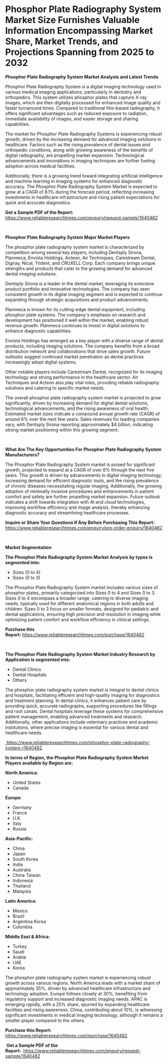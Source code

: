 <p><h1>Phosphor Plate Radiography System Market Size Furnishes Valuable Information Encompassing Market Share, Market Trends, and Projections Spanning from 2025 to 2032</h1></p><p><strong>Phosphor Plate Radiography System Market Analysis and Latest Trends</strong></p>
<p><p>Phosphor Plate Radiography System is a digital imaging technology used in various medical imaging applications, particularly in dentistry and orthopedics. This system utilizes phosphor plates that capture X-ray images, which are then digitally processed for enhanced image quality and faster turnaround times. Compared to traditional film-based radiography, it offers significant advantages such as reduced exposure to radiation, immediate availability of images, and easier storage and sharing capabilities.</p><p>The market for Phosphor Plate Radiography Systems is experiencing robust growth, driven by the increasing demand for advanced imaging solutions in healthcare. Factors such as the rising prevalence of dental issues and orthopedic conditions, along with growing awareness of the benefits of digital radiography, are propelling market expansion. Technological advancements and innovations in imaging techniques are further fueling adoption across medical facilities.</p><p>Additionally, there is a growing trend toward integrating artificial intelligence and machine learning in imaging systems for enhanced diagnostic accuracy. The Phosphor Plate Radiography System Market is expected to grow at a CAGR of 8.1% during the forecast period, reflecting increasing investments in healthcare infrastructure and rising patient expectations for quick and accurate diagnostics.</p></p>
<p><strong>Get a Sample PDF of the Report:&nbsp;</strong> <a href="https://www.reliableresearchtimes.com/enquiry/request-sample/1640482?utm_campaign=3361&utm_medium=2&utm_source=Github&utm_content=ia&utm_term=14042025&utm_id=phosphor-plate-radiography-system">https://www.reliableresearchtimes.com/enquiry/request-sample/1640482</a></p>
<p>&nbsp;</p>
<p><strong>Phosphor Plate Radiography System Major Market Players</strong></p>
<p><p>The phosphor plate radiography system market is characterized by competition among several key players, including Dentsply Sirona, Planmeca, Envista Holdings, Acteon, Air Techniques, Carestream Dental, Digiray, Nical, Trident, and CRUXELL Corp. Each company brings unique strengths and products that cater to the growing demand for advanced dental imaging solutions.</p><p>Dentsply Sirona is a leader in the dental market, leveraging its extensive product portfolio and innovative technologies. The company has seen consistent growth in its digital imaging segment and is expected to continue expanding through strategic acquisitions and product advancements.</p><p>Planmeca is known for its cutting-edge dental equipment, including phosphor plate systems. The company's emphasis on research and development has positioned it well within the market, enabling robust revenue growth. Planmeca continues to invest in digital solutions to enhance diagnostic capabilities.</p><p>Envista Holdings has emerged as a key player with a diverse range of dental products, including imaging solutions. The company benefits from a broad distribution network and collaborations that drive sales growth. Future outlooks suggest continued market penetration as dental practices increasingly adopt digital systems.</p><p>Other notable players include Carestream Dental, recognized for its imaging technology and strong performance in the healthcare sector. Air Techniques and Acteon also play vital roles, providing reliable radiography solutions and catering to specific market needs.</p><p>The overall phosphor plate radiography system market is projected to grow significantly, driven by increasing demand for digital dental solutions, technological advancements, and the rising awareness of oral health. Estimated market sizes indicate a compound annual growth rate (CAGR) of around 6% over the next few years. Sales revenues for leading companies vary, with Dentsply Sirona reporting approximately $4 billion, indicating strong market positioning within this growing segment.</p></p>
<p>&nbsp;</p>
<p><strong>What Are The Key Opportunities For Phosphor Plate Radiography System Manufacturers?</strong></p>
<p><p>The Phosphor Plate Radiography System market is poised for significant growth, projected to expand at a CAGR of over 6% through the next five years. This growth is driven by advancements in digital imaging technology, increasing demand for efficient diagnostic tools, and the rising prevalence of chronic diseases necessitating regular imaging. Additionally, the growing adoption of minimally invasive procedures and enhancements in patient comfort and safety are further propelling market expansion. Future outlook indicates a shift towards integration with AI and cloud technologies, improving workflow efficiency and image analysis, thereby enhancing diagnostic accuracy and streamlining healthcare processes.</p></p>
<p><strong>Inquire or Share Your Questions If Any Before Purchasing This Report:</strong> <a href="https://www.reliableresearchtimes.com/enquiry/pre-order-enquiry/1640482?utm_campaign=3361&utm_medium=2&utm_source=Github&utm_content=ia&utm_term=14042025&utm_id=phosphor-plate-radiography-system">https://www.reliableresearchtimes.com/enquiry/pre-order-enquiry/1640482</a></p>
<p>&nbsp;</p>
<p><strong>Market Segmentation</strong></p>
<p><strong>The Phosphor Plate Radiography System Market Analysis by types is segmented into:</strong></p>
<p><ul><li>Sizes (0 to 4)</li><li>Sizes (0 to 3)</li></ul></p>
<p><p>The Phosphor Plate Radiography System market includes various sizes of phosphor plates, primarily categorized into Sizes 0 to 4 and Sizes 0 to 3. Sizes 0 to 4 encompass a broader range, catering to diverse imaging needs, typically used for different anatomical regions in both adults and children. Sizes 0 to 3 focus on smaller formats, designed for pediatric and dental applications, ensuring high precision and resolution in imaging while optimizing patient comfort and workflow efficiency in clinical settings.</p></p>
<p><strong>Purchase this Report:&nbsp;</strong><a href="https://www.reliableresearchtimes.com/purchase/1640482?utm_campaign=3361&utm_medium=2&utm_source=Github&utm_content=ia&utm_term=14042025&utm_id=phosphor-plate-radiography-system">https://www.reliableresearchtimes.com/purchase/1640482</a></p>
<p>&nbsp;</p>
<p><strong>The Phosphor Plate Radiography System Market Industry Research by Application is segmented into:</strong></p>
<p><ul><li>Dental Clinics</li><li>Dental Hospitals</li><li>Others</li></ul></p>
<p><p>The phosphor plate radiography system market is integral to dental clinics and hospitals, facilitating efficient and high-quality imaging for diagnostics and treatment planning. In dental clinics, it enhances patient care by providing quick, accurate radiographs, supporting procedures like fillings and root canals. Dental hospitals leverage these systems for comprehensive patient management, enabling advanced treatments and research. Additionally, other applications include veterinary practices and academic institutions, where precise imaging is essential for various dental and healthcare needs.</p></p>
<p><a href="https://www.reliableresearchtimes.com/phosphor-plate-radiography-system-r1640482?utm_campaign=3361&utm_medium=2&utm_source=Github&utm_content=ia&utm_term=14042025&utm_id=phosphor-plate-radiography-system">&nbsp;https://www.reliableresearchtimes.com/phosphor-plate-radiography-system-r1640482</a></p>
<p><strong>In terms of Region, the Phosphor Plate Radiography System Market Players available by Region are:</strong></p>
<p>
    <p> <strong> North America: </strong>
        <ul>
            <li>United States</li>
            <li>Canada</li>
        </ul>
        </p> 
    <p> <strong> Europe: </strong>
        <ul>
            <li>Germany</li>
            <li>France</li>
            <li>U.K.</li>
            <li>Italy</li>
            <li>Russia</li>
        </ul>
        </p> 
    <p> <strong> Asia-Pacific: </strong>
        <ul>
            <li>China</li>
            <li>Japan</li>
            <li>South Korea</li>
            <li>India</li>
            <li>Australia</li>
            <li>China Taiwan</li>
            <li>Indonesia</li>
            <li>Thailand</li>
            <li>Malaysia</li>
        </ul>
        </p> 
    <p> <strong> Latin America: </strong>
        <ul>
            <li>Mexico</li>
            <li>Brazil</li>
            <li>Argentina Korea</li>
            <li>Colombia</li>
        </ul>
        </p> 
    <p> <strong> Middle East & Africa: </strong>
        <ul>
            <li>Turkey</li>
            <li>Saudi</li>
            <li>Arabia</li>
            <li>UAE</li>
            <li>Korea</li>
        </ul>
    </p>
    </p>
<p><p>The phosphor plate radiography system market is experiencing robust growth across various regions. North America leads with a market share of approximately 35%, driven by advanced healthcare infrastructure and technology adoption. Europe follows closely at 30%, benefiting from regulatory support and increased diagnostic imaging needs. APAC is emerging rapidly, with a 25% share, spurred by expanding healthcare facilities and rising awareness. China, contributing about 10%, is witnessing significant investments in medical imaging technology, although it remains a smaller player compared to the others.</p></p>
<p><strong>Purchase this Report: </strong><a href="https://www.reliableresearchtimes.com/purchase/1640482?utm_campaign=3361&utm_medium=2&utm_source=Github&utm_content=ia&utm_term=14042025&utm_id=phosphor-plate-radiography-system">https://www.reliableresearchtimes.com/purchase/1640482</a></p>
<p>&nbsp;<strong>Get a Sample PDF of the Report:&nbsp;&nbsp;</strong><a href="https://www.reliableresearchtimes.com/enquiry/request-sample/1640482?utm_campaign=3361&utm_medium=2&utm_source=Github&utm_content=ia&utm_term=14042025&utm_id=phosphor-plate-radiography-system">https://www.reliableresearchtimes.com/enquiry/request-sample/1640482</a></p>
<p><strong></strong></p>
<p><p></p><p></p><p></p></p>